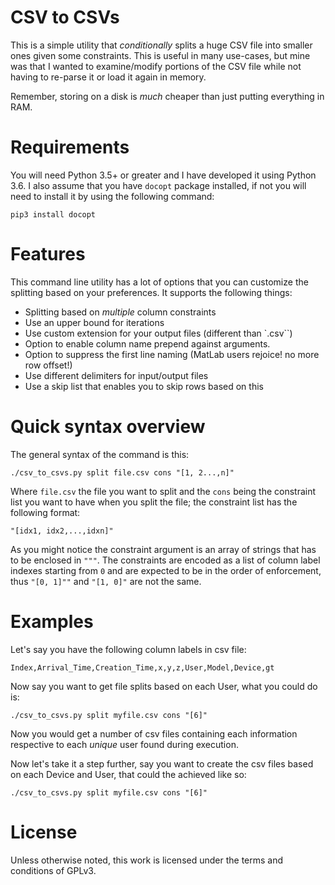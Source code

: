 # CSV to CSVs

This is a simple utility that *conditionally* splits a huge CSV 
file into smaller ones given some constraints. This is useful 
in many use-cases, but mine was that I wanted to examine/modify 
portions of the CSV file while not having to re-parse it or 
load it again in memory.
 
Remember, storing on a disk is *much* cheaper than just 
putting everything in RAM.

# Requirements

You will need Python 3.5+ or greater and I have developed it using Python 3.6. I also 
assume that you have `docopt` package installed, if not you will need to install it
by using the following command:

```
pip3 install docopt
```
  
# Features
  
This command line utility has a lot of options that you can customize the splitting
based on your preferences. It supports the following things:

 * Splitting based on *multiple* column constraints
 * Use an upper bound for iterations
 * Use custom extension for your output files (different than `.csv``)
 * Option to enable column name prepend against arguments.
 * Option to suppress the first line naming (MatLab users rejoice! no more row offset!)
 * Use different delimiters for input/output files
 * Use a skip list that enables you to skip rows based on this
  
# Quick syntax overview

The general syntax of the command is this:

```
./csv_to_csvs.py split file.csv cons "[1, 2...,n]"
```

Where `file.csv` the file you want to split and the `cons` being the constraint list you
want to have when you split the file; the constraint list has the following format:

```
"[idx1, idx2,...,idxn]"
```

As you might notice the constraint argument is an array of strings that has to be 
enclosed in `"""`. The constraints are encoded as a list of column label indexes starting
from `0` and are expected to be in the order of enforcement, thus `"[0, 1]""` and 
`"[1, 0]"` are not the same.

# Examples

Let's say you have the following column labels in csv file:

```
Index,Arrival_Time,Creation_Time,x,y,z,User,Model,Device,gt
```

Now say you want to get file splits based on each User, what you could do is:

```
./csv_to_csvs.py split myfile.csv cons "[6]"
```

Now you would get a number of csv files containing each information respective to each
*unique* user found during execution.

Now let's take it a step further, say you want to create the csv files based on each
Device and User, that could the achieved like so:

```
./csv_to_csvs.py split myfile.csv cons "[6]"
```

# License
 
Unless otherwise noted, this work is licensed under  the terms 
and conditions of GPLv3.